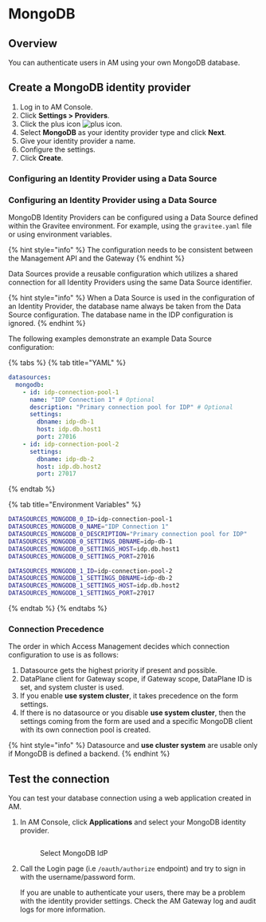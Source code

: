 # MongoDB

## Overview

You can authenticate users in AM using your own MongoDB database.

## Create a MongoDB identity provider

1. Log in to AM Console.
2. Click **Settings > Providers**.
3. Click the plus icon ![plus icon](https://docs.gravitee.io/images/icons/plus-icon.png).
4. Select **MongoDB** as your identity provider type and click **Next**.
5. Give your identity provider a name.
6. Configure the settings.
7. Click **Create**.

### Configuring an Identity Provider using a Data Source

### Configuring an Identity Provider using a Data Source

MongoDB Identity Providers can be configured using a Data Source defined within the Gravitee environment. For example, using the `gravitee.yaml` file or using environment variables.

{% hint style="info" %}
The configuration needs to be consistent between the Management API and the Gateway
{% endhint %}

Data Sources provide a reusable configuration which utilizes a shared connection for all Identity Providers using the same Data Source identifier.

{% hint style="info" %}
When a Data Source is used in the configuration of an Identity Provider, the database name always be taken from the Data Source configuration. The database name in the IDP configuration is ignored.
{% endhint %}

The following examples demonstrate an example Data Source configuration:

{% tabs %}
{% tab title="YAML" %}
```yaml
datasources:
  mongodb:
    - id: idp-connection-pool-1
      name: "IDP Connection 1" # Optional
      description: "Primary connection pool for IDP" # Optional
      settings:
        dbname: idp-db-1
        host: idp.db.host1
        port: 27016
    - id: idp-connection-pool-2
      settings:
        dbname: idp-db-2
        host: idp.db.host2
        port: 27017
```
{% endtab %}

{% tab title="Environment Variables" %}
```sh
DATASOURCES_MONGODB_0_ID=idp-connection-pool-1
DATASOURCES_MONGODB_0_NAME="IDP Connection 1"
DATASOURCES_MONGODB_0_DESCRIPTION="Primary connection pool for IDP"
DATASOURCES_MONGODB_0_SETTINGS_DBNAME=idp-db-1
DATASOURCES_MONGODB_0_SETTINGS_HOST=idp.db.host1
DATASOURCES_MONGODB_0_SETTINGS_PORT=27016

DATASOURCES_MONGODB_1_ID=idp-connection-pool-2
DATASOURCES_MONGODB_1_SETTINGS_DBNAME=idp-db-2
DATASOURCES_MONGODB_1_SETTINGS_HOST=idp.db.host2
DATASOURCES_MONGODB_1_SETTINGS_PORT=27017
```
{% endtab %}
{% endtabs %}

### Connection Precedence

The order in which Access Management decides which connection configuration to use is as follows:

1. Datasource gets the highest priority if present and possible.
2. DataPlane client for Gateway scope, if Gateway scope, DataPlane ID is set, and system cluster is used.
3. If you enable **use system cluster**, it takes precedence on the form settings.
4. If there is no datasource or you disable **use system cluster**, then the settings coming from the form are used and a specific MongoDB client with its own connection pool is created.

{% hint style="info" %}
Datasource and **use cluster system** are usable only if MongoDB is defined a backend.
{% endhint %}

## Test the connection

You can test your database connection using a web application created in AM.

1.  In AM Console, click **Applications** and select your MongoDB identity provider.

    <figure><img src="https://docs.gravitee.io/images/am/current/graviteeio-am-userguide-social-idp-list.png" alt=""><figcaption><p>Select MongoDB IdP</p></figcaption></figure>
2.  Call the Login page (i.e `/oauth/authorize` endpoint) and try to sign in with the username/password form.

    If you are unable to authenticate your users, there may be a problem with the identity provider settings. Check the AM Gateway log and audit logs for more information.
